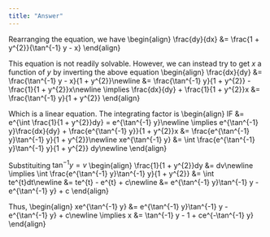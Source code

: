 ```yaml
---
title: "Answer"
---
```


Rearranging the equation, we have
\begin{align}
    \frac{dy}{dx} &= \frac{1 + y^{2}}{\tan^{-1} y - x}
\end{align}

This equation is not readily solvable. However, we can instead try to get $x$ a function of $y$ by inverting the above equation
\begin{align}
    \frac{dx}{dy} &= \frac{\tan^{-1} y - x}{1 + y^{2}}\newline
    &= \frac{\tan^{-1} y}{1 + y^{2}} - \frac{1}{1 + y^{2}}x\newline
    \implies \frac{dx}{dy} + \frac{1}{1 + y^{2}}x &= \frac{\tan^{-1} y}{1 + y^{2}}
\end{align}

Which is a linear equation. The integrating factor is
\begin{align}
    IF &= e^{\int \frac{1}{1 + y^{2}}dy} = e^{\tan^{-1} y}\newline
    \implies e^{\tan^{-1} y}\frac{dx}{dy} + \frac{e^{\tan^{-1} y}}{1 + y^{2}}x &= \frac{e^{\tan^{-1} y}\tan^{-1} y}{1 + y^{2}}\newline
    xe^{\tan^{-1} y} &= \int \frac{e^{\tan^{-1} y}\tan^{-1} y}{1 + y^{2}} dy\newline
\end{align}

Substituiting $\tan^{-1} y = v$
\begin{align}
    \frac{1}{1 + y^{2}}dy &= dv\newline
    \implies \int \frac{e^{\tan^{-1} y}\tan^{-1} y}{1 + y^{2}} &= \int te^{t}dt\newline
    &= te^{t} - e^{t} + c\newline
    &= e^{\tan^{-1} y}\tan^{-1} y - e^{\tan^{-1} y} + c
\end{align}

Thus,
\begin{align}
    xe^{\tan^{-1} y} &= e^{\tan^{-1} y}\tan^{-1} y - e^{\tan^{-1} y} + c\newline
    \implies x &= \tan^{-1} y - 1 + ce^{-\tan^{-1} y}
\end{align}
